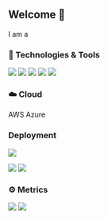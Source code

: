 ## Welcome 👋
I am a 

### 🔧 Technologies & Tools
![](https://img.shields.io/badge/OS-Linux-informational?style=flat&logo=linux&logoColor=white&color=2bbc8a)
![](https://img.shields.io/badge/Shell-Bash-informational?style=flat&logo=gnu-bash&logoColor=white&color=2bbc8a)
![](https://img.shields.io/badge/Code-JavaScript-informational?style=flat&logo=javascript&logoColor=white&color=2bbc8a)
![](https://img.shields.io/badge/Tools-Docker-informational?style=flat&logo=docker&logoColor=white&color=2bbc8a)
![](https://img.shields.io/badge/Cloud-AWS-informational?style=flat&logo=aws&logoColor=white&color=2bbc8a)

### ☁️ Cloud
AWS
Azure

### Deployment
![](https://img.shields.io/badge/CICD-Jenkins-informaional?style=flat&logo=jenkins&logoColor=white&color=2bbc8a)

![](https://img.shields.io/badge/Repository-Bitbucket-informaional?style=flat&logo=bitbucket&logoColor=white&color=2bbc8a)
![](https://img.shields.io/badge/repository-Github-informaional?style=flat&logo=github&logoColor=white&color=2bbc8a)

### ⚙️ Metrics
![](https://img.shields.io/badge/Dashboards-Grafana-informaional?style=flat&logo=grafana&logoColor=white&color=2bbc8a)
![](https://img.shields.io/badge/Datastore-InfluxDB-informaional?style=flat&logo=InfluxDB&logoColor=white&color=2bbc8a)

<!--
**craig-harvey/craig-harvey** is a ✨ _special_ ✨ repository because its `README.md` (this file) appears on your GitHub profile.

Here are some ideas to get you started:

- 🔭 I’m currently working on ...
- 🌱 I’m currently learning ...
- 👯 I’m looking to collaborate on ...
- 🤔 I’m looking for help with ...
- 💬 Ask me about ...
- 📫 How to reach me: ...
- 😄 Pronouns: ...
- ⚡ Fun fact: ...
-->
